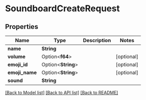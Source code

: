 # SoundboardCreateRequest

## Properties

Name | Type | Description | Notes
------------ | ------------- | ------------- | -------------
**name** | **String** |  | 
**volume** | Option<**f64**> |  | [optional]
**emoji_id** | Option<**String**> |  | [optional]
**emoji_name** | Option<**String**> |  | [optional]
**sound** | **String** |  | 

[[Back to Model list]](../README.md#documentation-for-models) [[Back to API list]](../README.md#documentation-for-api-endpoints) [[Back to README]](../README.md)


